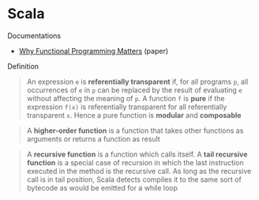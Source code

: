 # Scala

Documentations

* [Why Functional Programming Matters](https://www.cs.kent.ac.uk/people/staff/dat/miranda/whyfp90.pdf) (paper)

Definition

> An expression `e` is **referentially transparent** if, for all programs `p`,
all occurrences of `e` in `p` can be replaced by the result of evaluating `e` without affecting the meaning of `p`.
A function `f` is **pure** if the expression `f(x)` is referentially transparent for all referentially transparent `x`.
Hence a pure function is **modular** and **composable**

> A **higher-order function** is a function that takes other functions as arguments or returns a function as result

> A **recursive function** is a function which calls itself.
A **tail recursive function** is a special case of recursion in which the last instruction executed in the method is the recursive call.
As long as the recursive call is in tail position, Scala detects compiles it to the same sort of bytecode as would be emitted for a while loop


